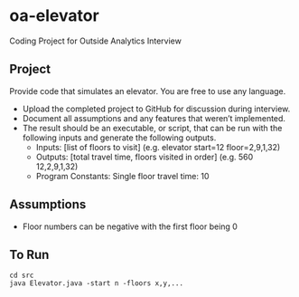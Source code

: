 # oa-elevator
Coding Project for Outside Analytics Interview

## Project

Provide code that simulates an elevator. You are free to use any language.
- Upload the completed project to GitHub for discussion during interview.
- Document all assumptions and any features that weren’t implemented.
- The result should be an executable, or script, that can be run with the following inputs and generate the following outputs.
  - Inputs: [list of floors to visit] (e.g. elevator start=12 floor=2,9,1,32)
  - Outputs: [total travel time, floors visited in order] (e.g. 560 12,2,9,1,32)
  - Program Constants: Single floor travel time: 10
 
## Assumptions

- Floor numbers can be negative with the first floor being 0

## To Run

```
cd src
java Elevator.java -start n -floors x,y,...
```

